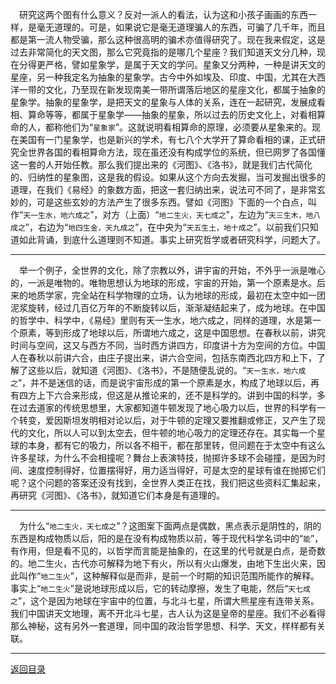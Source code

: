 &emsp;研究这两个图有什么意义？反对一派人的看法，认为这和小孩子画画的东西一样，是毫无道理的。可是，如果说它是毫无道理骗人的东西，可骗了几千年，而且都是第一流人物受骗，那么这种很高明的骗术亦值得研究了。现在我来假定，这是过去非常简化的天文图，那么它究竟指的是哪几个星座？我们知道天文分几种，现在分得更严格，譬如星象学，是属于天文的学问。星象又分两种，一种是讲天文的星座，另一种我定名为抽象的星象学。古今中外如埃及、印度、中国，尤其在大西洋一带的文化，乃至现在新发现南美一带所谓落后地区的星座文化，都属于抽象的星象学。抽象的星象学，是把天文的星象与人体的关系，连在一起研究，发展成看相、算命等等，都属于星象学——抽象的星象，所以过去的历史文化上，对看相算命的人，都称他们为“``星象家``”。这就说明看相算命的原理，必须要从星象来的。现在美国有一门星象学，也是新兴的学术，有七八个大学开了算命看相的课，正式研究全世界各国的看相算命方法，现在虽还没有构成学位的系统，但已网罗了各国懂这一套的人开始任教。那么我们提出来的《河图》、《洛书》，就是我们古代简化的、归纳性的星象图，这是我的假设。如果从这个方向去发掘，当可发掘出很多的道理，在我们《易经》的象数方面，把这一套归纳出来，说法可不同了，是非常玄妙的，可是这些玄妙的方法产生了很多东西。譬如《河图》下面的一个白点，叫作“``天一生水，地六成之``”，对方（上面）“``地二生火，天七成之``”，左边为“``天三生木，地八成之``”，右边为“``地四生金，天九成之``”，在中央为“``天五生土，地十成之``”。以前我们只知道如此背诵，到底什么道理则不知道。事实上研究哲学或者研究科学，问题大了。
___
&emsp;举一个例子，全世界的文化，除了宗教以外，讲宇宙的开始，不外乎一派是唯心的，一派是唯物的。唯物思想认为地球的形成，宇宙的开始，第一个原素是水。后来的地质学家，完全站在科学物理的立场，认为地球的形成，最初在太空中如一团泥浆旋转，经过几百亿万年的不断旋转以后，渐渐凝结起来了，成为地球。在中国的哲学中、科学中，《易经》里则有天一生水，地六成之，同样的道理，水是第一个原素，等到形成了地球以后，所谓地六成之，这是中国思想。在春秋以前，讲究时间与空间，这又与西方不同，当时西方讲四方，印度讲十方为空间的方位。中国人在春秋以前讲六合，由庄子提出来，讲六合空间，包括东南西北四方和上下，了解了这些以后，就知道《河图》、《洛书》，不是随便乱说的。“``天一生水，地六成之``”，并不是迷信的话，而是说宇宙形成的第一个原素是水，构成了地球以后，再有四方上下六合来形成，但这是从推论来的，还不是科学的。讲到中国的科学，多在过去道家的传统思想里，大家都知道牛顿发现了地心吸力以后，世界的科学有一个转变，爱因斯坦发明相对论以后，对于牛顿的定理又要推翻或修正，又产生了现代的文化，所以人可以到太空去，但牛顿的地心吸力的定理还存在。其实每一个星球的本身，都有它的吸力，所以各不相干，都在那里转，但问题在于太空中有这么许多星球，为什么不会相撞呢？舞台上表演特技，抛掷许多球不会碰撞，是因为时间、速度控制得好，位置摆得好，用力适当得好，可是太空的星球有谁在抛掷它们呢？这个问题的答案还没有找到，全世界人类正在找，我们把这些资料汇集起来，再研究《河图》、《洛书》，就知道它们本身是有道理的。
___
&emsp;为什么“``地二生火，天七成之``”？这图案下面两点是偶数，黑点表示是阴性的，阴的东西是构成物质以后，阳的是在没有构成物质以前，等于现代科学名词中的“``能``”，有作用，但是看不见的，以哲学而言能是抽象的，在这里的代号就是白点，是奇数的。地二生火，古代亦可解释为地下有火，所以有火山爆发，由地下生出火来，因此叫作“``地二生火``”，这种解释似是而非，是前一个时期的知识范围所能作的解释。事实上“``地二生火``”是说地球形成以后，它的转动摩擦，发生了电能，然后“``天七成之``”，这个是因为地球在宇宙中的位置，与北斗七星，所谓大熊星座有连带关系。我们中国讲天文地理，离不开北斗七星，古人认为这是皇帝的星座。我们不必看得那么神秘，这有另外一套道理，同中国的政治哲学思想、科学、天文，样样都有关联。
___
[返回目录](../../master/README.md#目录)